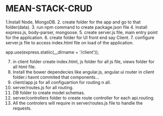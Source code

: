 # MEAN-STACK-CRUD

1.Install Node, MongoDB.
2. create folder for the app and go to that folder(data).
3. run npm command to create package.json file
4. Install express.js, body-parser, mongoose.
5. create server.js file, main entry point for the application.
6. create folder for UI front end say Client.
7. configure server.js file to access index.html file on load of the application.

app.use(express.statiic(__dirname + '/client'));

7. in client folder create index.html, js folder for all js file, views folder for all html file.
8. Install the bower dependecies like angular.js, angular.ui router in client folder.i havnt commited that components...
9. client/app.js for all configuartion for routing n all.
10. server/routes.js for all routing.
11. DB folder to create model schemas.
12. server/controllers folder to create route controller for each api.routing.
13. All the controlers will require in server/routes.js file to handle the requests.
